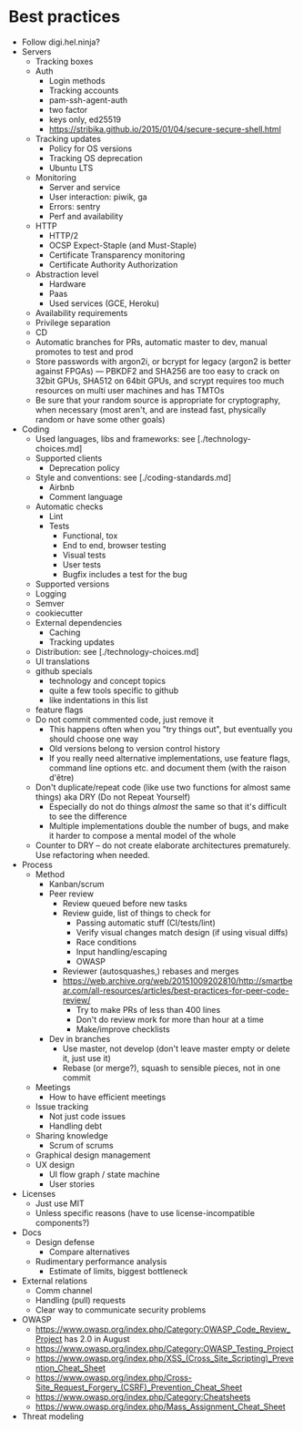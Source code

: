 # Best practices

* Follow digi.hel.ninja?
* Servers
   * Tracking boxes
   * Auth
      * Login methods
      * Tracking accounts
      * pam-ssh-agent-auth
      * two factor
      * keys only, ed25519
      * https://stribika.github.io/2015/01/04/secure-secure-shell.html
   * Tracking updates
      * Policy for OS versions
      * Tracking OS deprecation
      * Ubuntu LTS
   * Monitoring
      * Server and service
      * User interaction: piwik, ga
      * Errors: sentry
      * Perf and availability
   * HTTP
      * HTTP/2
      * OCSP Expect-Staple (and Must-Staple)
      * Certificate Transparency monitoring
      * Certificate Authority Authorization
   * Abstraction level
      * Hardware
      * Paas
      * Used services (GCE, Heroku)
   * Availability requirements
   * Privilege separation
   * CD
   * Automatic branches for PRs, automatic master to dev, manual promotes to test and prod
   * Store passwords with argon2i, or bcrypt for legacy (argon2 is better against FPGAs) —
     PBKDF2 and SHA256 are too easy to crack on 32bit GPUs, SHA512 on 64bit GPUs,
     and scrypt requires too much resources on multi user machines and has TMTOs
   * Be sure that your random source is appropriate for cryptography, when necessary
     (most aren't, and are instead fast, physically random or have some other goals)
* Coding
   * Used languages, libs and frameworks: see [./technology-choices.md]
   * Supported clients
      * Deprecation policy
   * Style and conventions: see [./coding-standards.md]
      * Airbnb
      * Comment language
   * Automatic checks
      * Lint
      * Tests
         * Functional, tox
         * End to end, browser testing
         * Visual tests
         * User tests
         * Bugfix includes a test for the bug
   * Supported versions
   * Logging
   * Semver
   * cookiecutter
   * External dependencies
      * Caching
      * Tracking updates
   * Distribution: see [./technology-choices.md]
   * UI translations
   * github specials
      * technology and concept topics
      * quite a few tools specific to github
      * like indentations in this list
   * feature flags
   * Do not commit commented code, just remove it
      * This happens often when you "try things out", but eventually you should choose one way
      * Old versions belong to version control history
      * If you really need alternative implementations, use feature flags, command line options etc.
        and document them (with the raison d'être)
   * Don't duplicate/repeat code (like use two functions for almost same things)
     aka DRY (Do not Repeat Yourself)
      * Especially do not do things *almost* the same so that it's difficult to see the difference
      * Multiple implementations double the number of bugs,
        and make it harder to compose a mental model of the whole
   * Counter to DRY – do not create elaborate architectures prematurely. Use refactoring when needed.
* Process
   * Method
      * Kanban/scrum
      * Peer review
         * Review queued before new tasks
         * Review guide, list of things to check for
            * Passing automatic stuff (CI/tests/lint)
            * Verify visual changes match design (if using visual diffs)
            * Race conditions
            * Input handling/escaping
            * OWASP
         * Reviewer (autosquashes,) rebases and merges
         * https://web.archive.org/web/20151009202810/http://smartbear.com/all-resources/articles/best-practices-for-peer-code-review/
           * Try to make PRs of less than 400 lines
           * Don't do review mork for more than hour at a time
           * Make/improve checklists
      * Dev in branches
         * Use master, not develop (don't leave master empty or delete it, just use it)
         * Rebase (or merge?), squash to sensible pieces, not in one commit
   * Meetings
      * How to have efficient meetings
   * Issue tracking
      * Not just code issues
      * Handling debt
   * Sharing knowledge
      * Scrum of scrums
   * Graphical design management
   * UX design
      * UI flow graph / state machine
      * User stories
* Licenses
   * Just use MIT
   * Unless specific reasons (have to use license-incompatible components?)
* Docs
   * Design defense
      * Compare alternatives
   * Rudimentary performance analysis
      * Estimate of limits, biggest bottleneck
* External relations
   * Comm channel
   * Handling (pull) requests
   * Clear way to communicate security problems
* OWASP
   * https://www.owasp.org/index.php/Category:OWASP_Code_Review_Project has 2.0 in August
   * https://www.owasp.org/index.php/Category:OWASP_Testing_Project
   * https://www.owasp.org/index.php/XSS_(Cross_Site_Scripting)_Prevention_Cheat_Sheet
   * https://www.owasp.org/index.php/Cross-Site_Request_Forgery_(CSRF)_Prevention_Cheat_Sheet
   * https://www.owasp.org/index.php/Category:Cheatsheets
   * https://www.owasp.org/index.php/Mass_Assignment_Cheat_Sheet
* Threat modeling
